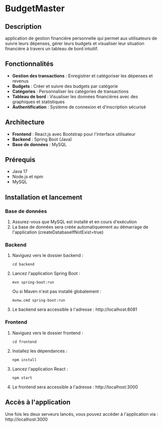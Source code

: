 # BudgetMaster

## Description
application de gestion financière personnelle qui permet aux utilisateurs de suivre leurs dépenses, gérer leurs budgets et visualiser leur situation financière à travers un tableau de bord intuitif.

## Fonctionnalités
- **Gestion des transactions** : Enregistrer et catégoriser les dépenses et revenus
- **Budgets** : Créer et suivre des budgets par catégorie
- **Catégories** : Personnaliser les catégories de transactions
- **Tableau de bord** : Visualiser les données financières avec des graphiques et statistiques
- **Authentification** : Système de connexion et d'inscription sécurisé

## Architecture
- **Frontend** : React.js avec Bootstrap pour l'interface utilisateur
- **Backend** : Spring Boot (Java)
- **Base de données** : MySQL

## Prérequis
- Java 17
- Node.js et npm
- MySQL

## Installation et lancement

### Base de données
1. Assurez-vous que MySQL est installé et en cours d'exécution
2. La base de données sera créée automatiquement au démarrage de l'application (createDatabaseIfNotExist=true)

### Backend
1. Naviguez vers le dossier backend :
   ```
   cd backend
   ```
2. Lancez l'application Spring Boot :
   ```
   mvn spring-boot:run
   ```
   Ou si Maven n'est pas installé globalement :
   ```
   mvnw.cmd spring-boot:run
   ```
3. Le backend sera accessible à l'adresse : http://localhost:8081

### Frontend
1. Naviguez vers le dossier frontend :
   ```
   cd frontend
   ```
2. Installez les dépendances :
   ```
   npm install
   ```
3. Lancez l'application React :
   ```
   npm start
   ```
4. Le frontend sera accessible à l'adresse : http://localhost:3000

## Accès à l'application
Une fois les deux serveurs lancés, vous pouvez accéder à l'application via : http://localhost:3000


